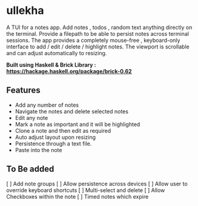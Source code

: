 # ullekha


A TUI for a notes app. Add notes , todos , random text anything directly on the terminal. Provide a filepath to be able to persist notes across terminal sessions. 
The app provides a completely mouse-free , keyboard-only interface to add / edit / delete / highlight notes. The viewport is scrollable and can adjust automatically to resizing. 


**Built using Haskell & Brick Library : https://hackage.haskell.org/package/brick-0.62** 


## Features 

- Add any number of notes 
- Navigate the notes and delete selected notes 
- Edit any note
- Mark a note as important and it will be highlighted
- Clone a note and then edit as required
- Auto adjust layout upon resizing
- Persistence through a text file. 
- Paste into the note


## To Be added 

[ ] Add note groups 
[ ] Allow persistence across devices 
[ ] Allow user to override keyboard shortcuts 
[ ] Multi-select and delete 
[ ] Allow Checkboxes within the note
[ ] Timed notes which expire 

